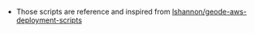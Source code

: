 - Those scripts are reference and inspired from [lshannon/geode-aws-deployment-scripts](https://github.com/lshannon/geode-aws-deployment-scripts/blob/master/local_scripts/)

